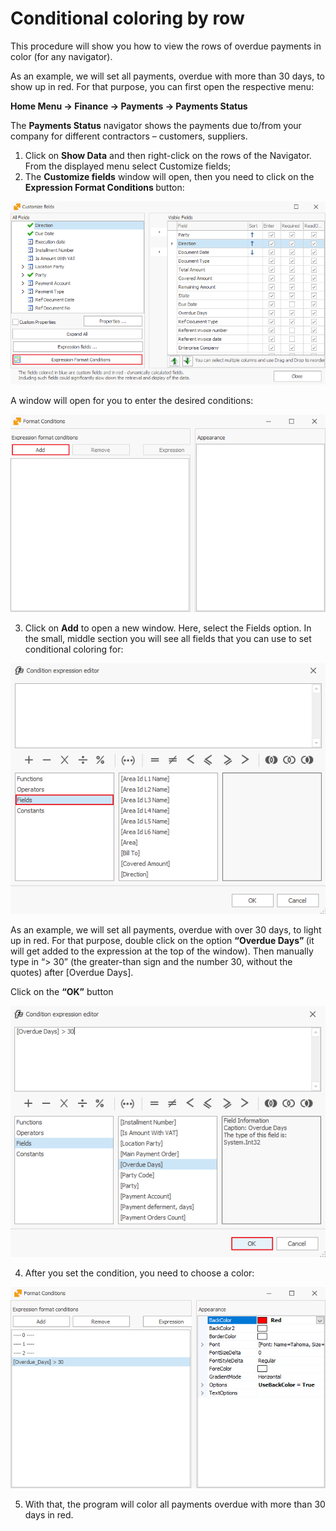 # Conditional coloring by row

This procedure will show you how to view the rows of overdue payments in color (for any navigator). 

As an example, we will set all payments, overdue with more than 30 days, to show up in red. For that purpose, you can first open the respective menu: 

<b>Home Menu -> Finance -> Payments -> Payments Status </b>

The <b>Payments Status</b> navigator shows the payments due to/from your company for different contractors – customers, suppliers.

1.	Click on <b>Show Data</b> and then right-click on the rows of the Navigator. From the displayed menu select Customize fields; 
2.	The <b> Customize fields</b> window will open, then you need to click on the <b>Expression Format Conditions </b> button: 

![Customize fields](pictures/customize-fileds.png)
 
A window will open for you to enter the desired conditions:

![Format Conditions](pictures/format-conditions.png)

3.	Click on <b>Add</b> to open a new window. Here, select the Fields option. In the small, middle section you will see all fields that you can use to set conditional coloring for:

![Condition expression editor](pictures/condition-expression-editor.png)
 
As an example, we will set all payments, overdue with over 30 days, to light up in red. For that purpose, double click on the option <b> “Overdue Days” </b> (it will get added to the expression at the top of the window). Then manually type in “> 30” (the greater-than sign and the number 30, without the quotes) after [Overdue Days].

Click on the <b>“OK”</b> button

![Overdue Days](pictures/overdue-days.png)

4.	After you set the condition, you need to choose a color:

![Selecting color](pictures/select-color.png)

5.	With that, the program will color all payments overdue with more than 30 days in red.
